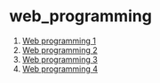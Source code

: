 # web_programming


1. [Web programming 1]()
2. [Web programming 2]()
3. [Web programming 3]()
4. [Web programming 4]()
